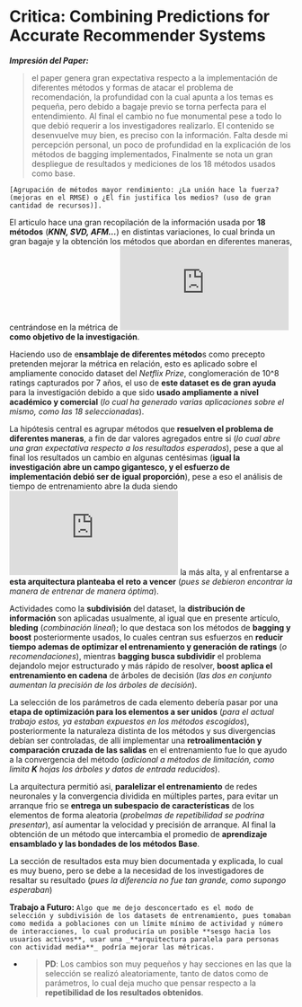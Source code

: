 # **Critica: Combining Predictions for Accurate Recommender Systems**

_**Impresión del Paper:**_ 

> el paper genera gran expectativa respecto a la implementación de diferentes métodos y formas de atacar el problema de recomendación, la profundidad con la cual apunta a los temas es pequeña, pero debido a bagaje previo se torna perfecta para el entendimiento. Al final el cambio no fue monumental pese a todo lo que debió requerir a los investigadores realizarlo. El contenido se desenvuelve muy bien, es preciso con la información. Falta desde mi percepción personal, un poco de profundidad en la explicación de los métodos de bagging implementados, Finalmente se nota un gran despliegue de resultados y mediciones de los 18 métodos usados como base.

```[Agrupación de métodos mayor rendimiento: ¿La unión hace la fuerza? (mejoras en el RMSE) o ¿El fin justifica los medios? (uso de gran cantidad de recursos)].```

El articulo hace una gran recopilación de la información usada por **18 métodos** (_**KNN, SVD, AFM…**_) en distintas variaciones, lo cual brinda un gran bagaje y la obtención los métodos que abordan en diferentes maneras, centrándose en la métrica de ![RMSE](https://latex.codecogs.com/gif.latex?RMSE%3D%5Csqrt%7B%5Cfrac%7B1%7D%7BN%7D%5Csum_%7Bi%3D1%7D%5E%7BN%7D%5Cleft%20%28%5COmega%20%28x_i%29-y_i%20%5Cright%20%29%5E2%7D) **como objetivo de la investigación**.

Haciendo uso de e**nsamblaje de diferentes método**s como precepto pretenden mejorar la métrica en relación, esto es aplicado sobre el ampliamente conocido dataset del _Netflix Prize_, conglomeración de 10^8 ratings capturados por 7 años, el uso de **este dataset es de gran ayuda** para la investigación debido a que sido **usado ampliamente a nivel académico y comercial** (_lo cual ha generado varias aplicaciones sobre el mismo, como las 18 seleccionadas_).

La hipótesis central es agrupar métodos que **resuelven el problema de diferentes maneras**, a fin de dar valores agregados entre si (_lo cual abre una gran expectativa respecto a los resultados esperados_), pese a que al final los resultados un cambio en algunas centésimas (**igual la investigación abre un campo gigantesco, y el esfuerzo de implementación debió ser de igual proporción**), pese a eso el análisis de tiempo de entrenamiento abre la duda siendo ![OperTiempo](https://latex.codecogs.com/gif.latex?O%28M%5Ccdot%20U%5E2%29) la más alta, y al enfrentarse a **esta arquitectura planteaba el reto a vencer** (_pues se debieron encontrar la manera de entrenar de manera óptima_).

Actividades como la **subdivisión** del dataset, la **distribución de información** son aplicadas usualmente, al igual que en presente artículo, **bleding** (_combinación lineal_); lo que destaca son los métodos de **bagging  y boost** posteriormente usados, lo cuales centran sus esfuerzos en **reducir tiempo ademas de optimizar el entrenamiento y generación de ratings** (_o recomendaciones_), mientras **bagging busca subdividir** el problema dejandolo mejor estructurado y más rápido de resolver, **boost aplica el entrenamiento en cadena** de árboles de decisión (_las dos en conjunto aumentan la precisión de los árboles de decisión_).

La selección de los parámetros de cada elemento debería pasar por una **etapa de optimización para los elementos a ser unidos** (_para el actual trabajo estos, ya estaban expuestos en los métodos escogidos_), posteriormente la naturaleza distinta de los métodos y sus divergencias debían ser controladas, de allí implementar una **retroalimentación y comparación cruzada de las salidas** en el entrenamiento fue lo que ayudo a la convergencia del método (_adicional a métodos de limitación, como limita **K** hojas los árboles y datos de entrada reducidos_).

La arquitectura permitió asi, **paralelizar el entrenamiento** de redes neuronales y la convergencia dividida en múltiples partes, para evitar un arranque frio se **entrega un subespacio de características** de los elementos de forma aleatoria (_probelmas de repetibilidad se podrina presentar_), así aumentar la velocidad y precisión de arranque. Al final la obtención de un método que intercambia el promedio de **aprendizaje ensamblado y las bondades de los métodos Base**.

La sección de resultados esta muy bien documentada y explicada, lo cual es muy bueno, pero se debe a la necesidad de los investigadores de resaltar su resultado (_pues la diferencia no fue tan grande, como supongo esperaban_)


**Trabajo a Futuro:** `Algo que me dejo desconcertado es el modo de selección y subdivisión de los datasets de entrenamiento, pues tomaban como medida a poblaciones con un límite mínimo de actividad y número de interacciones, lo cual produciría un posible **sesgo hacia los usuarios activos**, usar una _**arquitectura paralela para personas con actividad media**_ podría mejorar las métricas.`

* > **PD**: Los cambios son muy pequeños y hay secciones en las que la selección se realizó aleatoriamente, tanto de datos como de parámetros, lo cual deja mucho que pensar respecto a la **repetibilidad de los resultados obtenidos**.
